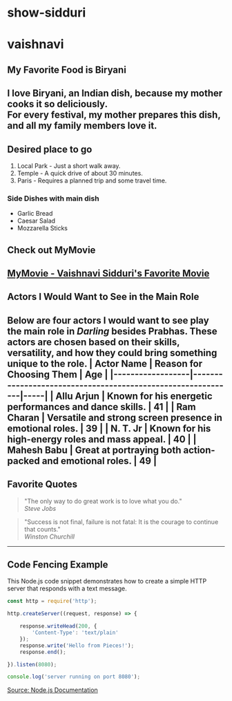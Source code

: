 # show-sidduri
# vaishnavi
## My Favorite Food is Biryani
I love **Biryani**, an Indian **dish**, because my mother cooks it so **deliciously**.<br>
For every festival, my mother prepares this dish, and all my family members love it.<br>
---
## Desired place to go 
1. Local Park - Just a short walk away.
2. Temple - A quick drive of about 30 minutes.
3. Paris - Requires a planned trip and some travel time.

### Side Dishes with main dish
- Garlic Bread
- Caesar Salad
- Mozzarella Sticks

## Check out MyMovie

[MyMovie - Vaishnavi Sidduri's Favorite Movie](MyMovie.md)
---
## Actors I Would Want to See in the Main Role
Below are four actors I would want to see play the main role in *Darling* besides Prabhas. These actors are chosen based on their skills, versatility, and how they could bring something unique to the role.
| Actor Name       | Reason for Choosing Them                                    | Age |
|------------------|-------------------------------------------------------------|-----|
| Allu Arjun       | Known for his energetic performances and dance skills.       | 41  |
| Ram Charan       | Versatile and strong screen presence in emotional roles.     | 39  |
| N. T. Jr | Known for his high-energy roles and mass appeal.            | 40  |
| Mahesh Babu      | Great at portraying both action-packed and emotional roles. | 49  |
---
## Favorite Quotes
> "The only way to do great work is to love what you do."  
*Steve Jobs*

> "Success is not final, failure is not fatal: It is the courage to continue that counts."  
*Winston Churchill*
---
## Code Fencing Example
This Node.js code snippet demonstrates how to create a simple HTTP server that responds with a text message.
```Node.js
const http = require('http');

http.createServer((request, response) => {

	response.writeHead(200, {
		'Content-Type': 'text/plain'
	});
	response.write('Hello from Pieces!');
	response.end();

}).listen(8080);

console.log('server running on port 8080');
```

[Source: Node.js Documentation](https://code.pieces.app/collections/node-js)




